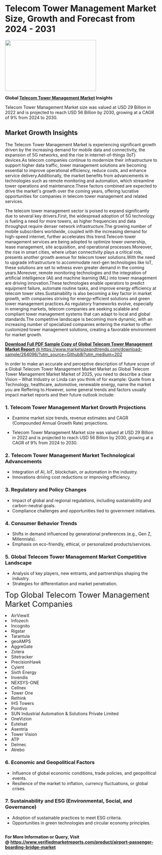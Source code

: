 <H1>Telecom Tower Management Market Size, Growth and Forecast from 2024 - 2031</H1><img class="aligncenter size-medium wp-image-584254" src="https://thirdeyenews.in/wp-content/uploads/2024/09/Global-Market-Research-300x168.jpeg" alt="" width="300" height="168" /><p><strong>Global&nbsp;<a href="https://www.marketsizeandtrends.com/download-sample/264096/?utm_source=Github8j?utm_medium=202">Telecom Tower Management Market</a> Insights</strong></p><p>Telecom Tower Management Market size was valued at USD 29 Billion in 2022 and is projected to reach USD 56 Billion by 2030, growing at a CAGR of 9% from 2024 to 2030.</p><p><h2>Market Growth Insights</h2> <p>The Telecom Tower Management Market is experiencing significant growth driven by the increasing demand for mobile data and connectivity, the expansion of 5G networks, and the rise in internet-of-things (IoT) devices.As telecom companies continue to modernize their infrastructure to support higher data traffic, tower management solutions are becoming essential to improve operational efficiency, reduce costs, and enhance service delivery.Additionally, the market benefits from advancements in technologies such as remote monitoring and automation, which streamline tower operations and maintenance.These factors combined are expected to drive the market's growth over the coming years, offering lucrative opportunities for companies in telecom tower management and related services.</p> <p><a href="#"></a></p> <p>The telecom tower management sector is poised to expand significantly due to several key drivers.First, the widespread adoption of 5G technology is fueling a need for more towers, as higher frequencies and data throughput require denser network infrastructure.The growing number of mobile subscribers worldwide, coupled with the increasing demand for high-speed internet, further accelerates this trend.Telecom tower management services are being adopted to optimize tower ownership, lease management, site acquisition, and operational processes.Moreover, the rise in smart cities, where urban connectivity plays a critical role, presents another growth avenue for telecom tower solutions.With the need to upgrade infrastructure to accommodate next-gen technologies like IoT, these solutions are set to witness even greater demand in the coming years.Moreover, remote monitoring technologies and the integration of artificial intelligence (AI) and machine learning (ML) into tower management are driving innovation.These technologies enable operators to predict equipment failure, automate routine tasks, and improve energy efficiency at telecom tower sites.Sustainability is also becoming a key factor in market growth, with companies striving for energy-efficient solutions and green tower management practices.As regulatory frameworks evolve, especially in emerging markets, telecom companies are seeking scalable and compliant tower management systems that can adapt to local and global standards.The competitive landscape is becoming more dynamic, with an increasing number of specialized companies entering the market to offer customized tower management solutions, creating a favorable environment for market growth.<p><a href="#"></p><p><span class=""><strong>Download Full PDF Sample Copy of Global Telecom Tower Management Market Report</strong> @ <a href="https://www.marketsizeandtrends.com/download-sample/264096/?utm_source=Github8j?utm_medium=202" target="_blank">https://www.marketsizeandtrends.com/download-sample/264096/?utm_source=Github8j?utm_medium=202</a></span></p><p>In order to make an accurate and perceptive description of future scope of a Global&nbsp;Telecom Tower Management Market Market as Global&nbsp;Telecom Tower Management Market Market of 2025, you need to describe a clear Vision &ndash; What Industry or Linda can you think of for example: Quote from a Technology, healthcare, automotive, renewable energy, name the market you are Reffering to.However, some general trends and factors usually impact market reports and their future outlook include:</p><h3>1.&nbsp;<strong>Telecom Tower Management Market Growth Projections</strong></h3><ul><li>Examine market size trends, revenue estimates and CAGR (Compounded Annual Growth Rate) projections.</li><li><p>Telecom Tower Management Market size was valued at USD 29 Billion in 2022 and is projected to reach USD 56 Billion by 2030, growing at a CAGR of 9% from 2024 to 2030.</p></li></ul><h3>2.&nbsp;<strong>Telecom Tower Management Market Technological Advancements</strong></h3><ul><li>Integration of AI, IoT, blockchain, or automation in the industry.</li><li>Innovations driving cost reductions or improving efficiency.</li></ul><h3>3.&nbsp;<strong>Regulatory and Policy Changes</strong></h3><ul><li>Impact of global and regional regulations, including sustainability and carbon-neutral goals.</li><li>Compliance challenges and opportunities tied to government initiatives.</li></ul><h3>4.&nbsp;<strong>Consumer Behavior Trends</strong></h3><ul><li>Shifts in demand influenced by generational preferences (e.g., Gen Z, Millennials).</li><li>Emphasis on eco-friendly, ethical, or personalized products/services.</li></ul><h3>5.&nbsp;<strong>Global Telecom Tower Management Market Competitive Landscape</strong></h3><ul><li>Analysis of key players, new entrants, and partnerships shaping the industry.</li><li>Strategies for differentiation and market penetration.</li></ul><p data-pm-slice="1 1 []"><span style="color: inherit; font-family: inherit; font-size: 25px;">Top Global Telecom Tower Management Market Companies</span></p><div class="" data-test-id=""><p><li>AirViewX</li><li> Infozech</li><li> Incognito</li><li> Rigstar</li><li> Tarantula</li><li> geoAMPS</li><li> AggreGate</li><li> Zotera</li><li> Sitetracker</li><li> PrecisionHawk</li><li> Cyient</li><li> Sixth Energy</li><li> Invendis</li><li> NEXSYS-ONE</li><li> Cellnex</li><li> Tower One</li><li> Rethink</li><li> IHS Towers</li><li> Pointivo</li><li> SUN Industrial Automation & Solutions Private Limited</li><li> OneVizion</li><li> Eutelsat</li><li> Asentria</li><li> Tower Vision</li><li> ATP</li><li> Delmec</li><li> Atrebo</li></p></div><h3>6.&nbsp;<strong>Economic and Geopolitical Factors</strong></h3><ul><li>Influence of global economic conditions, trade policies, and geopolitical events.</li><li>Resilience of the market to inflation, currency fluctuations, or global crises.</li></ul><h3>7.&nbsp;<strong>Sustainability and ESG (Environmental, Social, and Governance)</strong></h3><ul><li>Adoption of sustainable practices to meet ESG criteria.</li><li>Opportunities in green technologies and circular economy principles.</li></ul><h2><strong style="font-size: 14px;">For More Information or Query, Visit @&nbsp;</strong><a style="background-color: #ffffff; font-size: 14px;" href="https://www.marketsizeandtrends.com/report/telecom-tower-management-market/" target="_blank">https://www.verifiedmarketreports.com/product/airport-passenger-boarding-bridge-market</a></h2>